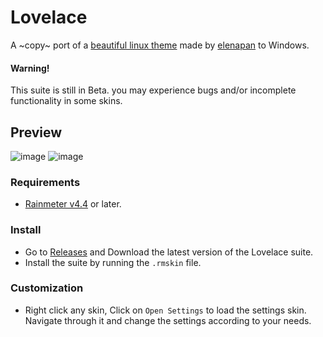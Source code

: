 # Lovelace
A ~copy~ port of a [beautiful linux theme](https://www.reddit.com/r/unixporn/comments/hpakeu/awesome_afternoon_in_a_perfect_world/) made by [elenapan](https://github.com/elenapan) to Windows.

#### Warning!
This suite is still in Beta. you may experience bugs and/or incomplete functionality in some skins.

## Preview
![image](https://user-images.githubusercontent.com/81793953/130921636-64470d29-c98d-4c39-8dde-7e384b102cf1.png)
![image](https://user-images.githubusercontent.com/81793953/130991666-c3c8fdbc-471d-4405-b7dd-2010a408a71c.png)

### Requirements
* [Rainmeter v4.4](https://www.rainmeter.net) or later.

### Install
* Go to [Releases](https://github.com/ModkaVartini/Lovelace/releases) and Download the latest version of the Lovelace suite.
* Install the suite by running the `.rmskin` file.

### Customization
* Right click any skin, Click on `Open Settings` to load the settings skin. Navigate through it and change the settings according to your needs.

